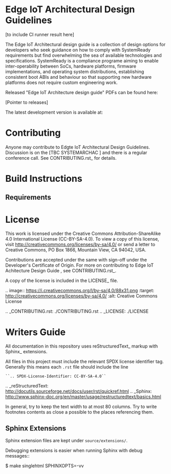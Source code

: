 Edge IoT Architectural Design Guidelines
========================================

[to include CI runner result here]

The Edge IoT Architectural design guide is a collection of design options for developers who seek guidance on how to comply with SystemReady requirements but find overwhelming the sea of available technologies and specifications.
SystemReady is a compliance programe aiming to enable inter-operability between SoCs, hardware platforms, firmware implementations, and operating system distributions, establishing consistent boot ABIs and behaviour so that supporting new hardware platforms does not require custom engineering work.

Released "Edge IoT Architecture design guide" PDFs can be found here:

[Pointer to releases]

The latest development version is available at:


Contributing
============

Anyone may contribute to Edgte IoT Architectural Design Guidelines. Discussion is on the
[TBC  SYSTEMARCHAC ] and there is a regular conference call.
See CONTRIBUTING.rst_ for details.

Build Instructions
==================

Requirements
------------


License
=======

This work is licensed under the Creative Commons Attribution-ShareAlike 4.0
International License (CC-BY-SA-4.0). To view a copy of this license, visit
http://creativecommons.org/licenses/by-sa/4.0/ or send a letter to
Creative Commons, PO Box 1866, Mountain View, CA 94042, USA.

Contributions are accepted under the same with sign-off under the Developer's
Certificate of Origin. For more on contributing to Edge IoT Achitecture Design Guide , see CONTRIBUTING.rst_.

A copy of the license is included in the LICENSE_ file.

.. image:: https://i.creativecommons.org/l/by-sa/4.0/88x31.png
   :target: http://creativecommons.org/licenses/by-sa/4.0/
   :alt: Creative Commons License

.. _CONTRIBUTING.rst: ./CONTRIBUTING.rst
.. _LICENSE: ./LICENSE

Writers Guide
=============

All documentation in this repository uses reStructuredText_ markup
with Sphinx_ extensions.

All files in this project must include the relevant SPDX license identifier
tag. Generally this means each ``.rst`` file should include the line

    ``.. SPDX-License-Identifier: CC-BY-SA-4.0``

.. _reStructuredText: http://docutils.sourceforge.net/docs/user/rst/quickref.html
.. _Sphinx: http://www.sphinx-doc.org/en/master/usage/restructuredtext/basics.html

In general, try to keep the text width to at most 80 columns.
Try to write footnotes contents as close a possible to the places referencing
them.

Sphinx Extensions
-----------------

Sphinx extension files are kept under ``source/extensions/``.

Debugging extensions is easier when running Sphinx with debug messages::

  $ make singlehtml SPHINXOPTS=-vv

